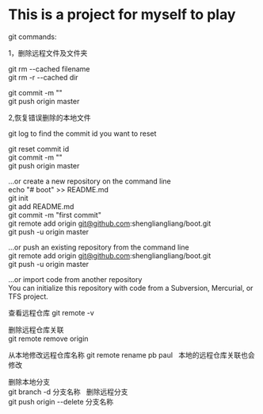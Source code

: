 # This is a project for myself to play


git commands:  

1，删除远程文件及文件夹  

git rm --cached  filename  
git rm -r --cached dir  

git commit -m ""  
git push origin master  

2,恢复错误删除的本地文件  

git log   to  find the commit id you want to reset  

git reset commit id  
git commit -m ""  
git push origin master  


…or create a new repository on the command line  
echo "# boot" >> README.md  
git init  
git add README.md  
git commit -m "first commit"  
git remote add origin git@github.com:shengliangliang/boot.git  
git push -u origin master  

…or push an existing repository from the command line  
git remote add origin git@github.com:shengliangliang/boot.git  
git push -u origin master  

…or import code from another repository  
You can initialize this repository with code from a Subversion, Mercurial, or TFS project.  

查看远程仓库
git remote -v  

删除远程仓库关联  
git remote remove origin 

从本地修改远程仓库名称
git remote rename pb paul  
本地的远程仓库关联也会修改  

删除本地分支  
git branch -d 分支名称   
删除远程分支  
git push origin --delete 分支名称  

